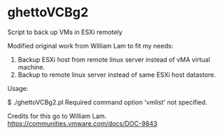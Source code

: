 # ghettoVCBg2
Script to back up VMs in ESXi remotely

Modified original work from William Lam to fit my needs:
1. Backup ESXi host from remote linux server instead of vMA virtual machine.
2. Backup to remote linux server instead of same ESXi host datastore.

Usage:

$ ./ghettoVCBg2.pl
Required command option 'vmlist' not specified.

Credits for this go to William Lam. https://communities.vmware.com/docs/DOC-9843 
